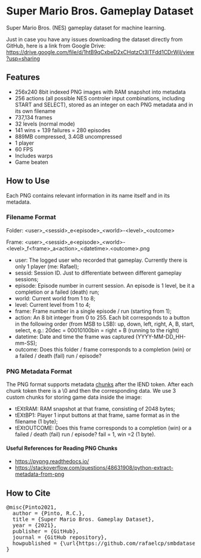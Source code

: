 # Super Mario Bros. Gameplay Dataset
Super Mario Bros. (NES) gameplay dataset for machine learning.

Just in case you have any issues downloading the dataset directly from GitHub, here is a link from Google Drive: https://drive.google.com/file/d/1htB9qCxbeD2xCHqtzCt3ITFdd1CDrWjl/view?usp=sharing

## Features
- 256x240 8bit indexed PNG images with RAM snapshot into metadata
- 256 actions (all possible NES controler input combinations, including START and SELECT), stored as an integer on each PNG metadata and in its own filename
- 737,134 frames
- 32 levels (normal mode)
- 141 wins + 139 failures = 280 episodes
- 889MB compressed, 3.4GB uncompressed
- 1 player
- 60 FPS
- Includes warps
- Game beaten

## How to Use
Each PNG contains relevant information in its name itself and in its metadata.

### Filename Format
Folder: &lt;user>\_&lt;sessid>\_e&lt;episode>\_&lt;world>-&lt;level>\_&lt;outcome> 

Frame: &lt;user>\_&lt;sessid>\_e&lt;episode>\_&lt;world>-&lt;level>\_f&lt;frame>\_a&lt;action>\_&lt;datetime>.&lt;outcome>.png

- user: The logged user who recorded that gameplay. Currently there is only 1 player (me: Rafael);
- sessid: Session ID. Just to differentiate between different gameplay sessions;
- episode: Episode number in current session. An episode is 1 level, be it a completion or a failed (death) run;
- world: Current world from 1 to 8;
- level: Current level from 1 to 4;
- frame: Frame number in a single episode / run (starting from 1);
- action: An 8 bit integer from 0 to 255. Each bit corresponds to a button in the following order (from MSB to LSB): up, down, left, right, A, B, start, select, e.g.: 20dec = 00010100bin = right + B (running to the right)
- datetime: Date and time the frame was captured (YYYY-MM-DD_HH-mm-SS);
- outcome: Does this folder / frame corresponds to a completion (win) or a failed / death (fail) run / episode?

### PNG Metadata Format
The PNG format supports metadata <a href="https://www.w3.org/TR/PNG-Chunks.html">chunks</a> after the IEND token. After each chunk token there is a \0 and then the corresponding data. We use 3 custom chunks for storing game data inside the image:

- tEXtRAM: RAM snapshot at that frame, consisting of 2048 bytes;
- tEXtBP1: Player 1 input buttons at that frame, same format as in the filename (1 byte);
- tEXtOUTCOME: Does this frame corresponds to a completion (win) or a failed / death (fail) run / episode? fail = 1, win =2 (1 byte).

#### Useful References for Reading PNG Chunks
- https://pypng.readthedocs.io/
- https://stackoverflow.com/questions/48631908/python-extract-metadata-from-png

## How to Cite

<pre>
@misc{Pinto2021,
  author = {Pinto, R.C.},
  title = {Super Mario Bros. Gameplay Dataset},
  year = {2021},
  publisher = {GitHub},
  journal = {GitHub repository},
  howpublished = {\url{https://github.com/rafaelcp/smbdataset}}
}
</pre>
